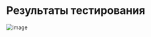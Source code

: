 # Результаты тестирования
![image](https://user-images.githubusercontent.com/103649799/206217937-17940d95-2ccf-4449-b59f-221e5e5e945b.png)
